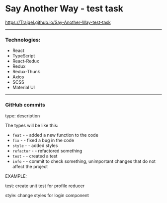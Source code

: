 # Say Another Way - test task

https://Traigel.github.io/Say-Another-Way-test-task

---

### Technologies:
- React
- TypeScript
- React-Redux
- Redux
- Redux-Thunk
- Axios
- SCSS
- Material UI

---

### GitHub commits
type: description

The types will be like this:

- `feat` - - added a new function to the code
- `fix` - - fixed a bug in the code
- `style` - - added styles
- `refactor` - - refactored something
- `test` - - created a test
- `info` - - commit to check something, unimportant changes that do not affect the project

EXAMPLE:

test: create unit test for profile reducer

style: change styles for login component
